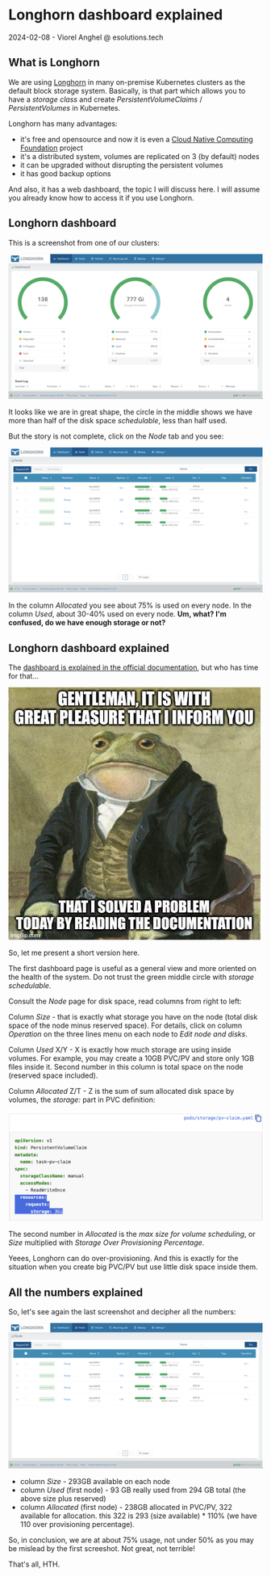 # Longhorn dashboard explained
2024-02-08 - Viorel Anghel @ esolutions.tech

## What is Longhorn
We are using [Longhorn](https://longhorn.io) in many on-premise Kubernetes clusters as the default block storage system. Basically, is that part which allows you to have a _storage class_ and create _PersistentVolumeClaims_ / _PersistentVolumes_ in Kubernetes.

Longhorn has many advantages: 
- it's free and opensource and now it is even a [Cloud Native Computing Foundation](https://www.cncf.io) project
- it's a distributed system, volumes are replicated on 3 (by default) nodes
- it can be upgraded without disrupting the persistent volumes 
- it has good backup options

And also, it has a web dashboard, the topic I will discuss here. I will assume you already know how to access it if you use Longhorn.

## Longhorn dashboard

This is a screenshot from one of our clusters:

![longhorn dashboard main page](longhorn-dashboard-1.png)

It looks like we are in great shape, the circle in the middle shows we have more than half of the disk space _schedulable_, less than half used.

But the story is not complete, click on the _Node_ tab and you see:

![longhorn dashboard Node](longhorn-dashboard-2.png)

In the column _Allocated_ you see about 75% is used on every node. In the column _Used_, about 30-40% used on every node. **Um, what? I'm confused, do we have enough storage or not?**

## Longhorn dashboard explained

The [dashboard is explained in the official documentation](https://longhorn.io/docs/1.6.0/nodes-and-volumes/nodes/node-space-usage/), but who has time for that...

![read documentation](read-documentation.jpg)

So, let me present a short version here.

The first dashboard page is useful as a general view and more oriented on the health of the system. Do not trust the green middle circle with _storage schedulable_.

Consult the _Node_ page for disk space, read columns from right to left:

Column _Size_ - that is exactly what storage you have on the node (total disk space of the node minus reserved space). For details, click on column _Operation_ on the three lines menu on each node to _Edit node and disks_.

Column _Used_ X/Y - X is exactly how much storage are using inside volumes. For example, you may create a 10GB PVC/PV and store only 1GB files inside it. Second number in this column is total space on the node (reserved space included).

Column _Allocated_ Z/T - Z is the sum of sum allocated disk space by volumes, the _storage:_ part in PVC definition:

![pvc yaml example](pvc-size.png)

The second number in _Allocated_ is the _max size for volume scheduling_, or _Size_ multiplied with _Storage Over Provisioning Percentage_. 

Yeees, Longhorn can do over-provisioning. And this is exactly for the situation when you create big PVC/PV but use little disk space inside them. 

## All the numbers explained

So, let's see again the last screenshot and decipher all the numbers:

![longhorn dashboard Node](longhorn-dashboard-2.png)

- column _Size_ - 293GB available on each node
- column _Used_ (first node) - 93 GB really used from 294 GB total (the above size plus reserved)
- column _Allocated_ (first node) - 238GB allocated in PVC/PV, 322 available for allocation. this 322 is 293 (size available) * 110% (we have 110 over provisioning percentage).

So, in conclusion, we are at about 75% usage, not under 50% as you may be mislead by the first screeshot. Not great, not terrible!


That's all, HTH.

